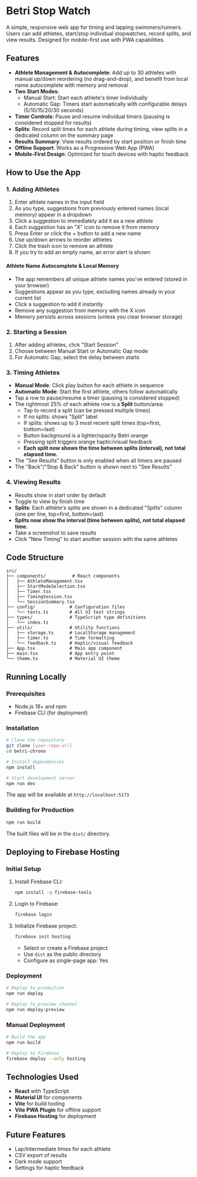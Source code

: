 # Betri Stop Watch

A simple, responsive web app for timing and lapping swimmers/runners. Users can add athletes, start/stop individual stopwatches, record splits, and view results. Designed for mobile-first use with PWA capabilities.

## Features

- **Athlete Management & Autocomplete**: Add up to 30 athletes with manual up/down reordering (no drag-and-drop), and benefit from local name autocomplete with memory and removal
- **Two Start Modes**: 
  - Manual Start: Start each athlete's timer individually
  - Automatic Gap: Timers start automatically with configurable delays (5/10/15/20/30 seconds)
- **Timer Controls**: Pause and resume individual timers (pausing is considered stopped for results)
- **Splits**: Record split times for each athlete during timing, view splits in a dedicated column on the summary page
- **Results Summary**: View results ordered by start position or finish time
- **Offline Support**: Works as a Progressive Web App (PWA)
- **Mobile-First Design**: Optimized for touch devices with haptic feedback

## How to Use the App

### 1. Adding Athletes
1. Enter athlete names in the input field
2. As you type, suggestions from previously entered names (local memory) appear in a dropdown
3. Click a suggestion to immediately add it as a new athlete
4. Each suggestion has an "X" icon to remove it from memory
5. Press Enter or click the + button to add a new name
6. Use up/down arrows to reorder athletes
7. Click the trash icon to remove an athlete
8. If you try to add an empty name, an error alert is shown

#### Athlete Name Autocomplete & Local Memory
- The app remembers all unique athlete names you've entered (stored in your browser)
- Suggestions appear as you type, excluding names already in your current list
- Click a suggestion to add it instantly
- Remove any suggestion from memory with the X icon
- Memory persists across sessions (unless you clear browser storage)

### 2. Starting a Session
1. After adding athletes, click "Start Session"
2. Choose between Manual Start or Automatic Gap mode
3. For Automatic Gap, select the delay between starts

### 3. Timing Athletes
- **Manual Mode**: Click play button for each athlete in sequence
- **Automatic Mode**: Start the first athlete, others follow automatically
- Tap a row to pause/resume a timer (pausing is considered stopped)
- The rightmost 25% of each athlete row is a **Split** button/area:
  - Tap to record a split (can be pressed multiple times)
  - If no splits: shows "Split" label
  - If splits: shows up to 3 most recent split times (top=first, bottom=last)
  - Button background is a lighter/opacity Betri orange
  - Pressing split triggers orange haptic/visual feedback
  - **Each split now shows the time between splits (interval), not total elapsed time.**
- The "See Results" button is only enabled when all timers are paused
- The "Back"/"Stop & Back" button is shown next to "See Results"

### 4. Viewing Results
- Results show in start order by default
- Toggle to view by finish time
- **Splits**: Each athlete's splits are shown in a dedicated "Splits" column (one per line, top=first, bottom=last)
- **Splits now show the interval (time between splits), not total elapsed time.**
- Take a screenshot to save results
- Click "New Timing" to start another session with the same athletes

## Code Structure

```
src/
├── components/          # React components
│   ├── AthleteManagement.tsx
│   ├── StartModeSelection.tsx
│   ├── Timer.tsx
│   ├── TimingSession.tsx
│   └── SessionSummary.tsx
├── config/             # Configuration files
│   └── texts.ts        # All UI text strings
├── types/              # TypeScript type definitions
│   └── index.ts
├── utils/              # Utility functions
│   ├── storage.ts      # LocalStorage management
│   ├── timer.ts        # Time formatting
│   └── feedback.ts     # Haptic/visual feedback
├── App.tsx             # Main app component
├── main.tsx            # App entry point
└── theme.ts            # Material UI theme
```

## Running Locally

### Prerequisites
- Node.js 18+ and npm
- Firebase CLI (for deployment)

### Installation
```bash
# Clone the repository
git clone [your-repo-url]
cd betri-chrono

# Install dependencies
npm install

# Start development server
npm run dev
```

The app will be available at `http://localhost:5173`

### Building for Production
```bash
npm run build
```

The built files will be in the `dist/` directory.

## Deploying to Firebase Hosting

### Initial Setup
1. Install Firebase CLI:
   ```bash
   npm install -g firebase-tools
   ```

2. Login to Firebase:
   ```bash
   firebase login
   ```

3. Initialize Firebase project:
   ```bash
   firebase init hosting
   ```
   - Select or create a Firebase project
   - Use `dist` as the public directory
   - Configure as single-page app: Yes

### Deployment
```bash
# Deploy to production
npm run deploy

# Deploy to preview channel
npm run deploy:preview
```

### Manual Deployment
```bash
# Build the app
npm run build

# Deploy to Firebase
firebase deploy --only hosting
```

## Technologies Used

- **React** with TypeScript
- **Material UI** for components
- **Vite** for build tooling
- **Vite PWA Plugin** for offline support
- **Firebase Hosting** for deployment

## Future Features

- Lap/intermediate times for each athlete
- CSV export of results
- Dark mode support
- Settings for haptic feedback
